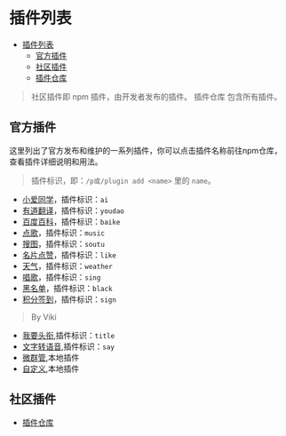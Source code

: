 # 插件列表
- [插件列表](#插件列表)
  - [官方插件](#官方插件)
  - [社区插件](#社区插件)
  - [插件仓库](./warehouse)
>社区插件即 npm 插件，由开发者发布的插件。
>插件仓库 包含所有插件。
## 官方插件
这里列出了官方发布和维护的一系列插件，你可以点击插件名称前往npm仓库，查看插件详细说明和用法。

> 插件标识，即：`/p或/plugin add <name>` 里的 `name`。
- [小爱同学](https://www.npmjs.com/package/pupbot-plugin-ai)，插件标识：`ai`
- [有道翻译](https://www.npmjs.com/package/pupbot-plugin-youdao)，插件标识：`youdao`
- [百度百科](https://www.npmjs.com/package/pupbot-plugin-baike)，插件标识：`baike`
- [点歌](https://www.npmjs.com/package/pupbot-plugin-music)，插件标识：`music`
- [搜图](https://www.npmjs.com/package/pupbot-plugin-soutu)，插件标识：`soutu`
- [名片点赞](https://www.npmjs.com/package/pupbot-plugin-like)，插件标识：`like`
- [天气](https://www.npmjs.com/package/pupbot-plugin-weather)，插件标识：`weather`
- [唱歌](https://www.npmjs.com/package/pupbot-plugin-sing)，插件标识：`sing`
- [黑名单](https://www.npmjs.com/package/pupbot-plugin-black)，插件标识：`black`
- [积分签到](https://www.npmjs.com/package/pupbot-plugin-sign)，插件标识：`sign`
>By Viki
- [我要头衔](https://www.npmjs.com/package/pupbot-plugin-title),插件标识：`title`
- [文字转语音](https://www.npmjs.com/package/pupbot-plugin-say),插件标识：`say`
- [微群管](#),本地插件
- [自定义](#),本地插件
## 社区插件
- [插件仓库](./warehouse)